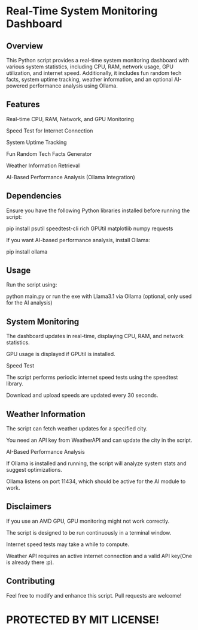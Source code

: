 <h1>Real-Time System Monitoring Dashboard</h1>

<h2>Overview</h2>

This Python script provides a real-time system monitoring dashboard with various system statistics, including CPU, RAM, network usage, GPU utilization, and internet speed. Additionally, it includes fun random tech facts, system uptime tracking, weather information, and an optional AI-powered performance analysis using Ollama.

<h2>Features</h2>

Real-time CPU, RAM, Network, and GPU Monitoring

Speed Test for Internet Connection

System Uptime Tracking

Fun Random Tech Facts Generator

Weather Information Retrieval

AI-Based Performance Analysis (Ollama Integration)

<h2>Dependencies</h2>

Ensure you have the following Python libraries installed before running the script:

pip install psutil speedtest-cli rich GPUtil matplotlib numpy requests

If you want AI-based performance analysis, install Ollama:

pip install ollama

<h2>Usage</h2>

Run the script using:

python main.py or run the exe with Llama3.1 via Ollama (optional, only used for the AI analysis)

<h2>System Monitoring</h2>

The dashboard updates in real-time, displaying CPU, RAM, and network statistics.

GPU usage is displayed if GPUtil is installed.

Speed Test

The script performs periodic internet speed tests using the speedtest library.

Download and upload speeds are updated every 30 seconds.

<h2>Weather Information</h2>

The script can fetch weather updates for a specified city.

You need an API key from WeatherAPI and can update the city in the script.

AI-Based Performance Analysis

If Ollama is installed and running, the script will analyze system stats and suggest optimizations.

Ollama listens on port 11434, which should be active for the AI module to work.

<h2>Disclaimers</h2>

If you use an AMD GPU, GPU monitoring might not work correctly.

The script is designed to be run continuously in a terminal window.

Internet speed tests may take a while to compute.

Weather API requires an active internet connection and a valid API key(One is already there :p).

<h2>Contributing</h2>

Feel free to modify and enhance this script. Pull requests are welcome!

<h1>PROTECTED BY MIT LICENSE!</h1>

